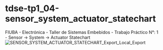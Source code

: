 # tdse-tp1_04-sensor_system_actuator_statechart
FIUBA - Electrónica - Taller de Sistemas Embebidos - Trabajo Práctico N°: 1 - Sensor -> System -> Actuator Statechart
![SENSOR_SYSTEM_ACTUATOR_STATECHART_Export_Local_Export](https://github.com/user-attachments/assets/822102e2-23cb-4b7e-9788-13352923559c)
